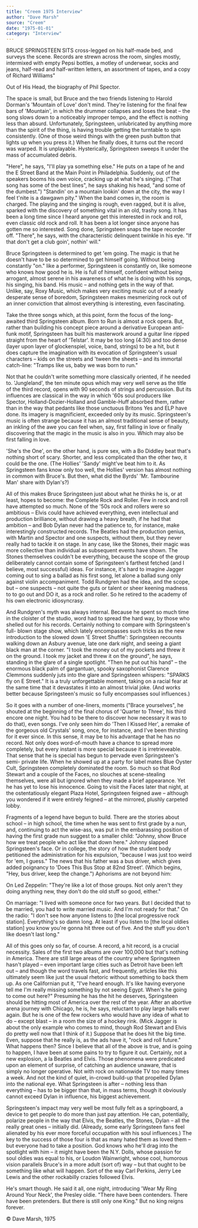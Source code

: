 ```yaml
---
title: "Creem 1975 Interview"
author: "Dave Marsh"
source: "Creem"
date: "1975-01-01"
category: "Interview"
---
```


BRUCE SPRINGSTEEN SITS cross-legged on his half-made bed, and surveys the scene. Records are strewn across the room, singles mostly, intermixed with empty Pepsi bottles, a motley of underwear, socks and jeans, half-read and half-written letters, an assortment of tapes, and a copy of Richard Williams"

Out of His Head, the biography of Phil Spector.

The space is small, but Bruce and the two friends listening to Harold Dorman's 'Mountain of Love' don't mind. They're listening for the final few bars of 'Mountain', in which the drummer collapses and loses the beat – the song slows down to a noticeably improper tempo, and the effect is nothing less than absurd. Unfortunately, Springsteen, unlubricated by anything more than the spirit of the thing, is having trouble getting the turntable to spin consistently. (One of those weird things with the green push button that lights up when you press it.) When he finally does, it turns out the record was warped. It is unplayable. Hysterically, Springsteen sweeps it under the mass of accumulated debris.

"Here", he says, "I'll play ya something else." He puts on a tape of he and the E Street Band at the Main Point in Philadelphia. Suddenly, out of the speakers booms his own voice, cracking up at what he's singing. ("That song has some of the best lines", he says shaking his head, "and some of the dumbest.") "Standin' on a mountain lookin' down at the city, the way I feel t'nite is a dawgawn pity." When the band comes in, the room is charged. The playing and the singing is rough, even ragged, but it is alive, sparked with the discovery of something vital in an old, trashy song. It has been a long time since I heard anyone get this interested in rock and roll, even classic old rock and roll. It has been a lot longer since anyone has gotten me so interested. Song done, Springsteen snaps the tape recorder off. "There", he says, with the characteristic delinquent twinkle in his eye. "If that don't get a club goin', nothin' will."

Bruce Springsteen is determined to get 'em going. The magic is that he doesn't have to be so determined to get himself going. Without being constantly "on." like a performer, Springsteen is constantly on, like someone who knows how good he is. He is full of himself, confident without being arrogant, almost serene in his awareness of what he is doing with his songs, his singing, his band. His music – and nothing gets in the way of that. Unlike, say, Roxy Music, which makes very exciting music out of a nearly desperate sense of boredom, Springsteen makes mesmerizing rock out of an inner conviction that almost everything is interesting, even fascinating.

Take the three songs which, at this point, form the focus of the long-awaited third Springsteen album. Born to Run is almost a rock opera. But, rather than building his concept piece around a derivative European anti-funk motif, Springsteen has built his masterwork around a guitar line ripped straight from the heart of 'Telstar'. It may be too long (4:30) and too dense (layer upon layer of glockenspiel, voice, band, strings) to be a hit, but it does capture the imagination with its evocation of Springsteen's usual characters – kids on the streets and 'tween the sheets – and its immortal catch-line: "Tramps like us, baby we was born to run."

Not that he couldn't write something more classically oriented, if he needed to. 'Jungleland', the ten minute opus which may very well serve as the title of the third record, opens with 90 seconds of strings and percussion. But its influences are classical in the way in which '60s soul producers like Spector, Holland-Dozier-Holland and Gamble-Huff absorbed them, rather than in the way that pedants like those unctuous Britons Yes and ELP have done. Its imagery is magnificient, exceeded only by its music. Springsteen's music is often strange because it has an almost traditional sense of beauty, an inkling of the awe you can feel when, say, first falling in love or finally discovering that the magic in the music is also in you. Which may also be first falling in love.

'She's the One', on the other hand, is pure sex, with a Bo Diddley beat that's nothing short of scary. Shorter, and less complicated than the other two, it could be the one. (The Hollies' 'Sandy' might've beat him to it. As Springsteen fans know only too well, the Hollies' version has almost nothing in common with Bruce's. But then, what did the Byrds' 'Mr. Tambourine Man' share with Dylan's?)

All of this makes Bruce Springsteen just about what he thinks he is, or at least, hopes to become: the Complete Rock and Roller. Few in rock and roll have attempted so much. None of the '50s rock and rollers were so ambitious – Elvis could have achieved everything, even intellectual and production brilliance, without drawing a heavy breath, if he had that ambition – and Bob Dylan never had the patience to, for instance, make interestingly constructed records. The Beatles had the production genius, with Martin and Spector and one suspects, without them, but they never really had to tackle it on stage. In any case, like the Stones, their magic was more collective than individual as subsequent events have shown. The Stones themselves couldn't be everything, because the scope of the group deliberately cannot contain some of Springsteen's farthest fetched (and I believe, most successful) ideas. For instance, it's hard to imagine Jagger coming out to sing a ballad as his first song, let alone a ballad sung only against violin accompaniment. Todd Rundgren had the idea, and the scope, but – one suspects – not quite the guts or talent or sheer keening madness to to go out and DO it, as a rock and roller. So he retired to the academy of his own electronic idiosyncrasy.

And Rundgren's myth was always internal. Because he spent so much time in the cloister of the studio, word had to spread the hard way, by those who shelled out for his records. Certainly nothing to compare with Springsteen's full- blown stage show, which lately encompasses such tricks as the new introduction to the slowed down 'E Street Shuffle': Springsteen recounts walking down an Asbury avenue, late one dark night, and seeing a giant black man at the corner. "I took the money out of my pockets and threw it on the ground. I took my jacket and threw it on the ground", he says, standing in the glare of a single spotlight. "Then he put out his hand" – the enormous black palm of gargantuan, spooky saxophonist Clarence Clemmons suddenly juts into the glare and Springsteen whispers: "SPARKS fly on E Street." It is a truly unforgettable moment, taking on a racial fear at the same time that it devastates it into an almost trivial joke. (And works better because Springsteen's music so fully encompasses soul influences.)

So it goes with a number of one-liners, moments ("Brace yourselves", he shouted at the beginning of the final chorus of 'Quarter to Three', his third encore one night. You had to be there to discover how necessary it was to do that), even songs. I've only seen him do 'Then I Kissed Her', a remake of the gorgeous old Crystals' song, once, for instance, and I've been thirsting for it ever since. In this sense, it may be to his advantage that he has no record. Not only does word-of-mouth have a chance to spread more completely, but every instant is more special because it is irretrieveable. That sense that he is special has begun to pervade even Springsteen's semi- private life. When he showed up at a party for label mates Blue Oyster Cult, Springsteen completely dominated the room. So much so that Rod Stewart and a couple of the Faces, no slouches at scene-stealing themselves, were all but ignored when they made a brief appearance. Yet he has yet to lose his innocence. Going to visit the Faces later that night, at the ostentatiously elegant Plaza Hotel, Springsteen feigned awe – although you wondered if it were entirely feigned – at the mirrored, plushly carpeted lobby.

Fragments of a legend have begun to build. There are the stories about school – in high school, the time when he was sent to first grade by a nun, and, continuing to act the wise-ass, was put in the embarassing position of having the first grade nun suggest to a smaller child: "Johnny, show Bruce how we treat people who act like that down here." Johnny slapped Springsteen's face. Or in college, the story of how the student body petitioned the administration for his expulsion, "because I was just too weird for 'em, I guess." The news that his father was a bus driver, which gives added poignancy to 'Does This Bus Stop at 82nd Street'. (Which begins, "Hey, bus driver, keep the change.") Aphorisms are not beyond him:

On Led Zeppelin: "They're like a lot of those groups. Not only aren't they doing anything new, they don't do the old stuff so good, either."

On marriage: "I lived with someone once for two years. But I decided that to be married, you had to write married music. And I'm not ready for that." On the radio: "I don't see how anyone listens to [the local progressive rock station]. Everything's so damn long. At least if you listen to [the local oldies station] you know you're gonna hit three out of five. And the stuff you don't like doesn't last long."

All of this goes only so far, of course. A record, a hit record, is a crucial necessity. Sales of the first two albums are over 100,000 but that's nothing in America. There are still large areas of the country where Springsteen hasn't played – even important large cities such as Detroit have been left out – and though the word travels fast, and frequently, articles like this ultimately seem like just the usual rhetoric without something to back them up. As one Californian put it, "I've heard enough. It's like having everyone tell me I'm really missing something by not seeing Egypt. When's he going to come out here?" Presuming he has the hit he deserves, Springsteen should be hitting most of America over the rest of the year. After an abortive arena journey with Chicago, he is, he says, reluctant to play large halls ever again. But he is one of the few rockers who would have any idea of what to do – except blast – in a room the size of a hockey rink. (Mick Jagger is about the only example who comes to mind, though Rod Stewart and Elvis do pretty well now that I think of it.) Suppose that he does hit the big time. Even, suppose that he really is, as the ads have it, "rock and roll future." What happens then? Since I believe that all of the above is true, and is going to happen, I have been at some pains to try to figure it out. Certainly, not a new explosion, a la Beatles and Elvis. Those phenomena were predicated upon an element of surprise, of catching an audience unaware, that is simply no longer operative. Not with rock on nationwide TV too many times a week. And not the kind of quiet, in-crowd build-up that propelled Dylan into the national eye. What Springsteen is after – nothing less than everything – has to be bigger than that, in mass terms, though it obviously cannot exceed Dylan in influence, his biggest achievement.

Springsteen's impact may very well be most fully felt as a springboard, a device to get people to do more than just pay attention. He can, potentially, polarize people in the way that Elvis, the Beatles, the Stones, Dylan – all the really great ones – initially did. (Already, some early Springsteen fans feel alienated by his ever more forceful occupation with his soul influences.) The key to the success of those four is that as many hated them as loved them – but everyone had to take a position. God knows who he'll drag into the spotlight with him – it might have been the N.Y. Dolls, whose passion for soul oldies was equal to his, or Loudon Wainwright, whose cool, humorous vision parallels Bruce's in a more adult (sort of) way – but that ought to be something like what will happen. Sort of the way Carl Perkins, Jerry Lee Lewis and the other rockabilly crazies followed Elvis.

He's smart though. He said it all, one night, introducing 'Wear My Ring Around Your Neck', the Presley oldie. "There have been contenders. There have been pretenders. But there is still only one King." But no king reigns forever.

© Dave Marsh, 1975
